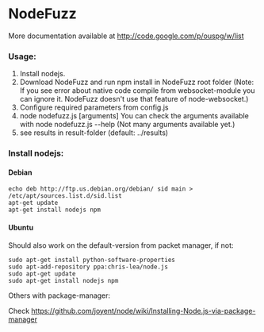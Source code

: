 NodeFuzz
========

More documentation available at http://code.google.com/p/ouspg/w/list

### Usage:

 1. Install nodejs.
 2. Download NodeFuzz and run npm install in NodeFuzz root folder (Note: If you see error about native code compile from websocket-module you can ignore it. NodeFuzz doesn't use that feature of node-websocket.)
 3. Configure required parameters from config.js
 4. node nodefuzz.js [arguments] You can check the arguments available with node nodefuzz.js --help (Not many arguments available yet.)
 5. see results in result-folder (default: ../results)

### Install nodejs:

#### Debian

	echo deb http://ftp.us.debian.org/debian/ sid main > /etc/apt/sources.list.d/sid.list
	apt-get update
	apt-get install nodejs npm 

#### Ubuntu

Should also work on the default-version from packet manager, if not:

	sudo apt-get install python-software-properties
	sudo apt-add-repository ppa:chris-lea/node.js
	sudo apt-get update
	sudo apt-get install nodejs npm


Others with package-manager:

Check https://github.com/joyent/node/wiki/Installing-Node.js-via-package-manager
